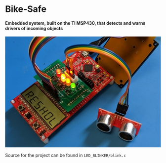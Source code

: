 # Bike-Safe
#### Embedded system, built on the TI MSP430, that detects and warns drivers of incoming objects

<img src="Project.jpg" alt="drawing" width="600" class="center"/>

Source for the project can be found in ```LED_BLINKER/blink.c```
